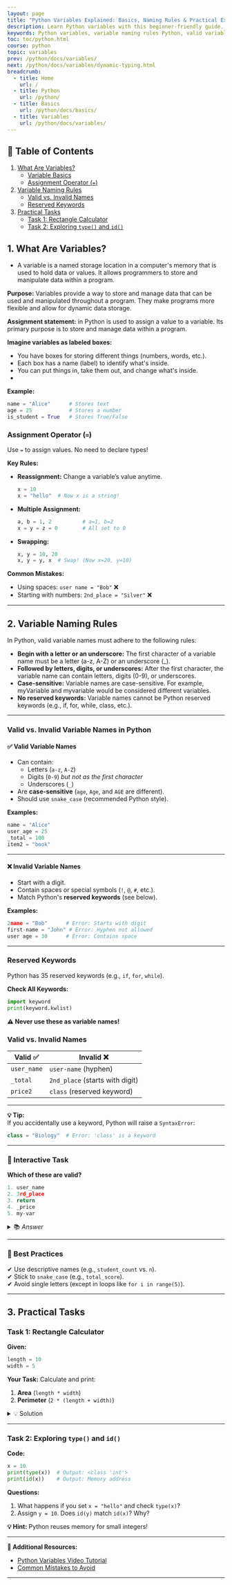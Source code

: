 ```yaml
---
layout: page
title: "Python Variables Explained: Basics, Naming Rules & Practical Examples" 
description: Learn Python variables with this beginner-friendly guide. Understand variable basics, naming rules (including valid vs invalid names), reserved keywords, and practice with hands-on coding tasks.
keywords: Python variables, variable naming rules Python, valid variable names Python, Python reserved keywords, Python variable assignment, Python programming basics, learn Python variables, Python variable examples, Python variable exercises, Python type() and id(), Python data storage, Python variable types, Python coding for beginners, Python variable declaration, Python variable best practices
toc: toc/python.html
course: python
topic: variables
prev: /python/docs/variables/
next: /python/docs/variables/dynamic-typing.html
breadcrumb:
  - title: Home
    url: /
  - title: Python
    url: /python/
  - title: Basics
    url: /python/docs/basics/
  - title: Variables
    url: /python/docs/variables/
---
```


## **📖 Table of Contents**  

1. [What Are Variables?](#1-what-are-variables)  
   - [Variable Basics](#variable-basics)  
   - [Assignment Operator (`=`)](#assignment-operator-)  
2. [Variable Naming Rules](#2-variable-naming-rules)  
   - [Valid vs. Invalid Names](#valid-vs-invalid-names)  
   - [Reserved Keywords](#reserved-keywords)  
3. [Practical Tasks](#3-practical-tasks)  
   - [Task 1: Rectangle Calculator](#task-1-rectangle-calculator)  
   - [Task 2: Exploring `type()` and `id()`](#task-2-exploring-type-and-id) 

## **1. What Are Variables?**

- A variable is a named storage location in a computer's memory that is used to hold data or values. It allows programmers to store and manipulate data within a program.

**Purpose:** Variables provide a way to store and manage data that can be used and manipulated throughout a program. They make programs more flexible and allow for dynamic data storage.

**Assignment statement:** in Python is used to assign a value to a variable. Its primary purpose is to store and manage data within a program.

**Imagine variables as labeled boxes:**

- You have boxes for storing different things (numbers, words, etc.).
- Each box has a name (label) to identify what's inside.
- You can put things in, take them out, and change what's inside.
- 

**Example:**  
```python
name = "Alice"      # Stores text  
age = 25            # Stores a number  
is_student = True   # Stores True/False  
```

### **Assignment Operator (`=`)**  
Use `=` to assign values. No need to declare types!  

**Key Rules:**  
- **Reassignment:** Change a variable’s value anytime.  
  ```python
  x = 10  
  x = "hello"  # Now x is a string!  
  ```  
- **Multiple Assignment:**  
  ```python
  a, b = 1, 2          # a=1, b=2  
  x = y = z = 0        # All set to 0  
  ```  
- **Swapping:**  
  ```python
  x, y = 10, 20  
  x, y = y, x  # Swap! (Now x=20, y=10)  
  ```  

**Common Mistakes:**  
- Using spaces: `user name = "Bob"` ❌  
- Starting with numbers: `2nd_place = "Silver"` ❌  

---

## **2. Variable Naming Rules**

In Python, valid variable names must adhere to the following rules:

- **Begin with a letter or an underscore:** The first character of a variable name must be a letter (a-z, A-Z) or an underscore (_).
- **Followed by letters, digits, or underscores:** After the first character, the variable name can contain letters, digits (0-9), or underscores.
- **Case-sensitive:** Variable names are case-sensitive. For example, myVariable and myvariable would be considered different variables.
- **No reserved keywords:** Variable names cannot be Python reserved keywords (e.g., if, for, while, class, etc.).
  
---

### **Valid vs. Invalid Variable Names in Python**  

#### **✅ Valid Variable Names**  
- Can contain:  
  - Letters (`a-z`, `A-Z`)  
  - Digits (`0-9`) *but not as the first character*  
  - Underscores (`_`)  
- Are **case-sensitive** (`age`, `Age`, and `AGE` are different).  
- Should use `snake_case` (recommended Python style).  

**Examples:**  
```python
name = "Alice"  
user_age = 25  
_total = 100  
item2 = "book"  
```  

---

#### **❌ Invalid Variable Names**  
- Start with a digit.  
- Contain spaces or special symbols (`!`, `@`, `#`, etc.).  
- Match Python's **reserved keywords** (see below).  

**Examples:**  
```python
2name = "Bob"      # Error: Starts with digit  
first-name = "John" # Error: Hyphen not allowed  
user age = 30      # Error: Contains space  
```  

---

### **Reserved Keywords**  
Python has 35 reserved keywords (e.g., `if`, `for`, `while`).  

**Check All Keywords:**  
```python
import keyword  
print(keyword.kwlist)  
```

**⚠️ Never use these as variable names!**  

### **Valid vs. Invalid Names**  
| Valid ✅          | Invalid ❌         |  
|-------------------|--------------------|  
| `user_name`       | `user-name` (hyphen)|  
| `_total`          | `2nd_place` (starts with digit)|  
| `price2`          | `class` (reserved keyword)|  

---


**💡 Tip:**  
If you accidentally use a keyword, Python will raise a `SyntaxError`:  
```python
class = "Biology"  # Error: 'class' is a keyword  
```

---

### **📝 Interactive Task**  
**Which of these are valid?**  
```python
1. user_name  
2. 3rd_place  
3. return  
4. _price  
5. my-var  
```  
<details>  
<summary>📚 <i>Answer</i></summary>  
✅ Valid: 1, 4  
❌ Invalid: 2 (starts with digit), 3 (keyword), 5 (hyphen)  
</details>  

---

### **🌟 Best Practices**  
✔ Use descriptive names (e.g., `student_count` vs. `n`).  
✔ Stick to `snake_case` (e.g., `total_score`).  
✔ Avoid single letters (except in loops like `for i in range(5)`).  

---

## **3. Practical Tasks**  
### **Task 1: Rectangle Calculator**  
**Given:**  
```python
length = 10  
width = 5  
```  
**Your Task:** Calculate and print:  
1. **Area** (`length * width`)  
2. **Perimeter** (`2 * (length + width)`)  

<details>  
<summary>💡 Solution</summary>  

```python  
area = length * width  
perimeter = 2 * (length + width)  
print("Area:", area)  
print("Perimeter:", perimeter)  
```  
</details>  

---

### **Task 2: Exploring `type()` and `id()`**  
**Code:**  
```python
x = 10  
print(type(x))  # Output: <class 'int'>  
print(id(x))    # Output: Memory address  
```  

**Questions:**  
1. What happens if you set `x = "hello"` and check `type(x)`?  
2. Assign `y = 10`. Does `id(y)` match `id(x)`? Why?  

**💡 Hint:** Python reuses memory for small integers!  

--- 

**🔗 Additional Resources:**  
- [Python Variables Video Tutorial](https://youtu.be/ur8rkDPzuSU)  
- [Common Mistakes to Avoid](https://youtube.com/shorts/lQy1Le8fnRs)  

---
